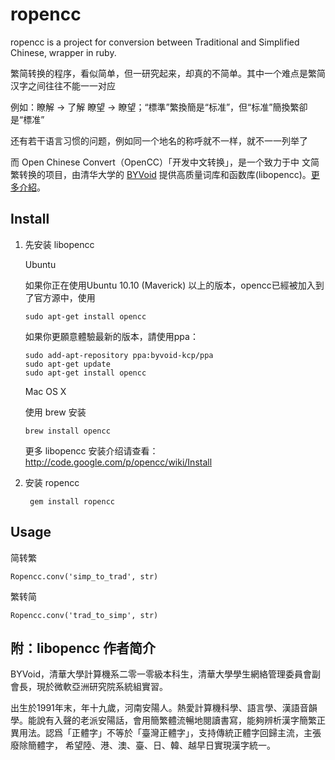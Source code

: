 
ropencc
=======
ropencc is a project for conversion between Traditional and Simplified Chinese, wrapper in ruby.

繁简转换的程序，看似简单，但一研究起来，却真的不简单。其中一个难点是繁简汉字之间往往不能一一对应

例如：瞭解 -> 了解 瞭望 -> 瞭望；“標準”繁換簡是“标准”，但“标准”簡換繁卻是“標准”

还有若干语言习惯的问题，例如同一个地名的称呼就不一样，就不一一列举了

而 Open Chinese Convert（OpenCC）「开发中文转换」，是一个致力于中
文简繁转换的项目，由清华大学的 [BYVoid](http://www.byvoid.com/blog/about/) 提供高质量词库和函数库(libopencc)。<a href='http://code.google.com/p/opencc/'>更多介紹</a>。

Install
-------
1. 先安装 libopencc

   Ubuntu

   如果你正在使用Ubuntu 10.10 (Maverick) 以上的版本，opencc已經被加入到了官方源中，使用

       sudo apt-get install opencc

   如果你更願意體驗最新的版本，請使用ppa：

       sudo add-apt-repository ppa:byvoid-kcp/ppa
       sudo apt-get update
       sudo apt-get install opencc


   Mac OS X

   使用 brew 安装

       brew install opencc

   更多 libopencc 安装介绍请查看： <http://code.google.com/p/opencc/wiki/Install>

2. 安装 ropencc
   
        gem install ropencc

Usage
-----

简转繁

    Ropencc.conv('simp_to_trad', str)

繁转简

    Ropencc.conv('trad_to_simp', str)


附：libopencc 作者简介
--------------------
BYVoid，清華大學計算機系二零一零級本科生，清華大學學生網絡管理委員會副會長，現於微軟亞洲研究院系統組實習。

出生於1991年末，年十九歲，河南安陽人。熱愛計算機科學、語言學、漢語音韻學。能說有入聲的老派安陽話，會用簡繁體流暢地閱讀書寫，能夠辨析漢字簡繁正異用法。認爲「正體字」不等於「臺灣正體字」，支持傳統正體字回歸主流，主張廢除簡體字， 希望陸、港、澳、臺、日、韓、越早日實現漢字統一。